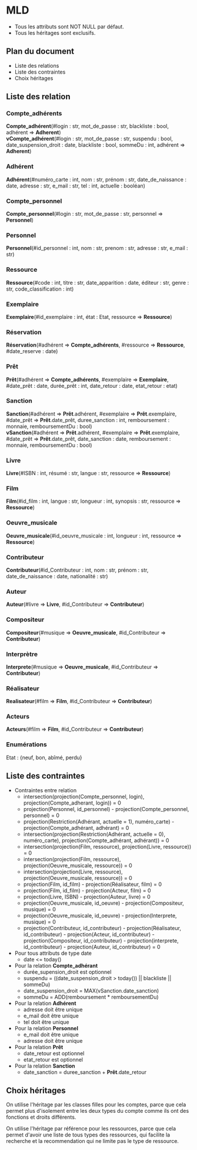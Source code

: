 # MLD

* Tous les attributs sont NOT NULL par défaut.
* Tous les héritages sont exclusifs.

## Plan du document

* Liste des relations
* Liste des contraintes
* Choix héritages

## Liste des relation

### Compte_adhérents

**Compte_adhérent**(#login : str, mot_de_passe : str, blackliste : bool, adhérent => **Adherent**)  
**vCompte_adhérent**(#login : str, mot_de_passe : str, suspendu : bool, date_suspension_droit : date, blackliste : bool, sommeDu : int, adhérent => **Adherent**)

### Adhérent

**Adhérent**(#numéro_carte : int, nom : str, prénom : str, date_de_naissance : date, adresse : str, e_mail : str, tel : int, actuelle : booléan)

### Compte_personnel

**Compte_personnel**(#login : str, mot_de_passe : str, personnel => **Personnel**)

### Personnel

**Personnel**(#id_personnel : int, nom : str, prenom : str, adresse : str, e_mail : str)

### Ressource

**Ressource**(#code : int, titre : str, date_apparition : date, éditeur : str, genre : str, code_classification : int)

### Exemplaire

**Exemplaire**(#id_exemplaire : int, état : Etat, ressource => **Ressource**)

### Réservation

**Réservation**(#adhérent => **Compte_adhérents**, #ressource => **Ressource**, #date_reserve : date)

### Prêt

**Prêt**(#adhérent => **Compte_adhérents**, #exemplaire => **Exemplaire**, #date_prêt : date, durée_prêt : int, date_retour : date, etat_retour : etat)

### Sanction

**Sanction**(#adhérent => **Prêt**.adhérent, #exemplaire => **Prêt**.exemplaire, #date_prêt => **Prêt**.date_prêt, duree_sanction : int, remboursement : monnaie, remboursementDu : bool)  
**vSanction**(#adhérent => **Prêt**.adhérent, #exemplaire => **Prêt**.exemplaire, #date_prêt => **Prêt**.date_prêt, date_sanction : date, remboursement : monnaie, remboursementDu : bool)

### Livre

**Livre**(#ISBN : int, résumé : str, langue : str, ressource => **Ressource**)

### Film

**Film**(#id_film : int, langue : str, longueur : int, synopsis : str, ressource => **Ressource**)

### Oeuvre_musicale

**Oeuvre_musicale**(#id_oeuvre_musicale : int, longueur : int, ressource => **Ressource**)

### Contributeur

**Contributeur**(#id_Contributeur : int, nom : str, prénom : str, date_de_naissance : date, nationalité : str)

### Auteur

**Auteur**(#livre => **Livre**, #id_Contributeur => **Contributeur**)

### Compositeur

**Compositeur**(#musique => **Oeuvre_musicale**, #id_Contributeur => **Contributeur**)

### Interprètre

**Interprete**(#musique => **Oeuvre_musicale**, #id_Contributeur => **Contributeur**)

### Réalisateur

**Realisateur**(#film => **Film**, #id_Contributeur => **Contributeur**)

### Acteurs

**Acteurs**(#film => **Film**, #id_Contributeur => **Contributeur**)

### Enumérations  

Etat : {neuf, bon, abîmé, perdu}

## Liste des contraintes

* Contraintes entre relation
  * intersection(projection(Compte_personnel, login), projection(Compte_adherant, login)) = 0
  * projection(Personnel, id_personnel) - projection(Compte_personnel, personnel) = 0
  * projection(Restriction(Adhérant, actuelle = 1), numéro_carte) - projection(Compte_adhérant, adhérant) = 0
  * intersection(projection(Restriction(Adhérant, actuelle = 0), numéro_carte), projection(Compte_adhérant, adhérant)) = 0
  * intersection(projection(Film, ressource), projection(Livre, ressource)) = 0
  * intersection(projection(Film, ressource), projection(Oeuvre_musicale, ressource)) = 0
  * intersection(projection(Livre, ressource), projection(Oeuvre_musicale, ressource)) = 0
  * projection(Film, id_film) - projection(Réalisateur, film) = 0
  * projection(Film, id_film) - projection(Acteur, film) = 0
  * projection(Livre, ISBN) - projection(Auteur, livre) = 0
  * projection(Oeuvre_musicale, id_oeuvre) - projection(Compositeur, musique) = 0
  * projection(Oeuvre_musicale, id_oeuvre) - projection(Interprete, musique) = 0
  * projection(Contributeur, id_contributeur) - projection(Réalisateur, id_contributeur) - projection(Acteur, id_contributeur) - projection(Compositeur, id_contributeur) - projection(interprete, id_contributeur) - projection(Auteur, id_contributeur) = 0
* Pour tous attributs de type date
  * date <= today()
* Pour la relation **Compte_adhérant**
  * durée_supension_droit est optionnel
  * suspendu = ((date_suspension_droit > today()) || blackliste || sommeDu)
  * date_suspension_droit = MAX(vSanction.date_sanction)
  * sommeDu = ADD(remboursement * remboursementDu)
* Pour la relation **Adhérent**
  * adresse doit être unique
  * e_mail doit être unique
  * tel doit être unique
* Pour la relation **Personnel**
  * e_mail doit être unique
  * adresse doit être unique
* Pour la relation **Prêt**
  * date_retour est optionnel
  * etat_retour est optionnel
* Pour la relation **Sanction**
  * date_sanction = duree_sanction + **Prêt**.date_retour

## Choix héritages

On utilise l'héritage par les classes filles pour les comptes, parce que cela permet plus d'isolement entre les deux types du compte comme ils ont des fonctions et droits différents.

On utilise l'héritage par référence pour les ressources, parce que cela permet d'avoir une liste de tous types des ressources, qui facilite la recherche et la recommendation qui ne limite pas le type de ressource.
